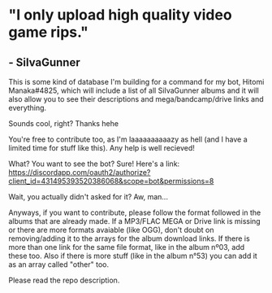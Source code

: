 # "I only upload high quality video game rips."
## - SiIvaGunner

This is some kind of database I'm building for a command for my bot, Hitomi Manaka#4825, which will include a list of all SiIvaGunner albums and it will also allow you to see their descriptions and mega/bandcamp/drive links and everything.

Sounds cool, right? Thanks hehe

You're free to contribute too, as I'm laaaaaaaaaazy as hell (and I have a limited time for stuff like this). Any help is well recieved!

What? You want to see the bot? Sure! Here's a link: https://discordapp.com/oauth2/authorize?client_id=431495393520386068&scope=bot&permissions=8

Wait, you actually didn't asked for it? Aw, man...

Anyways, if you want to contribute, please follow the format followed in the albums that are already made. If a MP3/FLAC MEGA or Drive link is missing or there are more formats avaiable (like OGG), don't doubt on removing/adding it to the arrays for the album download links. If there is more than one link for the same file format, like in the album nº03, add these too. Also if there is more stuff (like in the album n°53) you can add it as an array called "other" too.

Please read the repo description.
